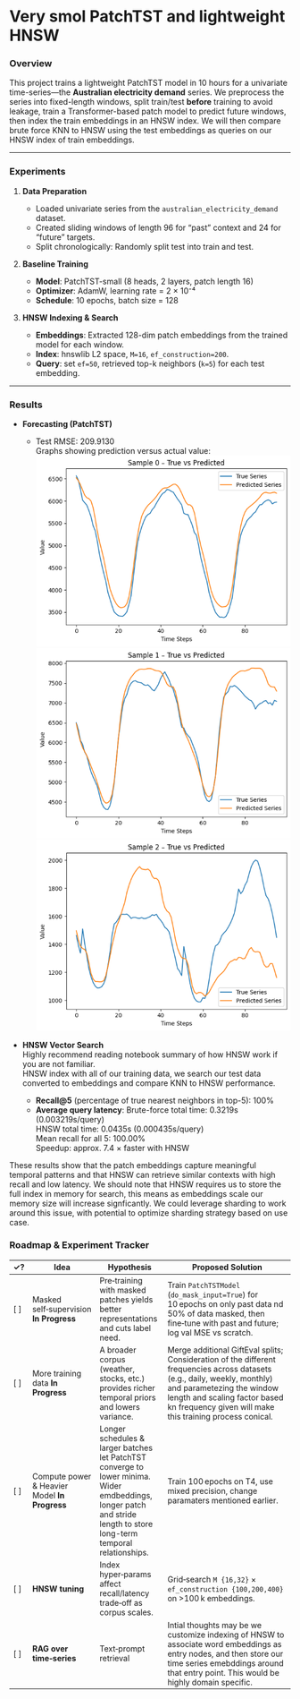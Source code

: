 # Very smol PatchTST and lightweight HNSW

### Overview
This project trains a lightweight PatchTST model in 10 hours for a univariate time-series—the **Australian electricity demand** series. We preprocess the series into fixed-length windows, split train/test **before** training to avoid leakage, train a Transformer-based patch model to predict future windows, then index the train embeddings in an HNSW index. We will then compare brute force KNN to HNSW using the test embeddings as queries on our HNSW index of train embeddings.

---

### Experiments

1. **Data Preparation**  
   - Loaded univariate series from the `australian_electricity_demand` dataset.  
   - Created sliding windows of length 96 for “past” context and 24 for “future” targets.  
   - Split chronologically: Randomly split test into train and test.

2. **Baseline Training**  
   - **Model**: PatchTST-small (8 heads, 2 layers, patch length 16)  
   - **Optimizer**: AdamW, learning rate = 2 × 10⁻⁴  
   - **Schedule**: 10 epochs, batch size = 128  

3. **HNSW Indexing & Search**  
   - **Embeddings**: Extracted 128-dim patch embeddings from the trained model for each window.  
   - **Index**: hnswlib L2 space, `M=16`, `ef_construction=200`.  
   - **Query**: set `ef=50`, retrieved top-k neighbors (`k=5`) for each test embedding.

---

### Results

- **Forecasting (PatchTST)**  
  - Test RMSE: 209.9130    
  Graphs showing prediction versus actual value:     
![alt text](graphs/output.png)
![alt text](graphs/output1.png)
![alt text](graphs/output2.png)

- **HNSW Vector Search**  
Highly recommend reading notebook summary of how HNSW work if you are not familiar.  
HNSW index with all of our training data, we search our test data converted to embeddings and compare KNN to HNSW performance.
  - **Recall@5** (percentage of true nearest neighbors in top-5): 100%
  - **Average query latency**: Brute-force total time: 0.3219s (0.003219s/query)     
                               HNSW total time: 0.0435s (0.000435s/query)     
                               Mean recall for all 5: 100.00%    
                               Speedup: approx. 7.4 × faster with HNSW    

These results show that the patch embeddings capture meaningful temporal patterns and that HNSW can retrieve similar contexts with high recall and low latency. We should note that HNSW requires us to store the full index in memory for search, this means as embeddings scale our memory size will increase signficantly. We could leverage sharding to work around this issue, with potential to optimize sharding strategy based on use case.


### Roadmap & Experiment Tracker

| ✓? | Idea                         | Hypothesis                                                                                           | Proposed Solution                                                                                                           |
|----|------------------------------|------------------------------------------------------------------------------------------------------|-----------------------------------------------------------------------------------------------------------------------------|
| [ ] | Masked self‑supervision **In Progress** | Pre‑training with masked patches yields better representations and cuts label need.                 | Train `PatchTSTModel` (`do_mask_input=True`) for 10 epochs on only past data nd 50% of data masked, then fine‑tune with past and future; log val MSE vs scratch.                    |
| [ ] | More training data  **In Progress**  | A broader corpus (weather, stocks, etc.) provides richer temporal priors and lowers variance.        | Merge additional GiftEval splits; Consideration of the different frequencies across datasets (e.g., daily, weekly, monthly) and parametezing the window length and scaling factor based kn frequency given will make this training process conical.                           |
| [ ] |Compute power & Heavier Model     **In Progress**    | Longer schedules & larger batches let PatchTST converge to lower minima. Wider emdbeddings, longer patch and stride length to store long-term temporal relationships.                            | Train 100 epochs on T4, use mixed precision, change paramaters mentioned earlier.                                                        |
| [ ] | **HNSW tuning**             | Index hyper‑params affect recall/latency trade‑off as corpus scales.                                 | Grid‑search `M {16,32}` × `ef_construction {100,200,400}` on >100 k embeddings.                                            |
| [ ] | **RAG over time‑series**    | Text‑prompt retrieval | Intial thoughts may be we customize indexing of HNSW to associate word embeddings as entry nodes, and then store our time series emebddings around that entry point. This would be highly domain specific.
